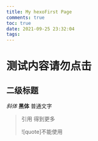 ```yaml
---
title: My hexoFirst Page
comments: true
toc: true
date: 2021-09-25 23:32:04
tags:
---
```


# 测试内容请勿点击
## 二级标题
*斜体* 
**黑体**
普通文字
> 引用
> 得到更多 
> 
>![quote]不能使用
> 
>
>

